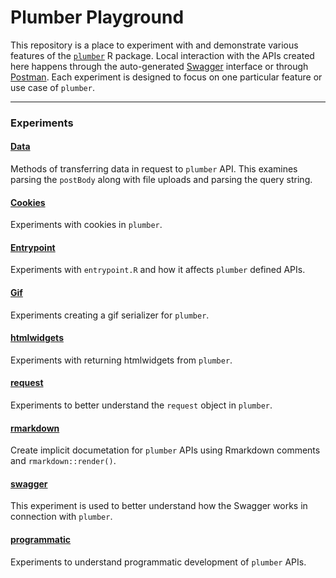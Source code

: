 # Plumber Playground
This repository is a place to experiment with and demonstrate various features of
the [`plumber`](https://www.rplumber.io) R package. Local interaction with the 
APIs created here happens through the auto-generated [Swagger](https://swagger.io) 
interface or through [Postman](https://www.getpostman.com). Each experiment is 
designed to focus on one particular feature or use case of `plumber`.

---

### Experiments

#### [Data](experiments/data-exp)
Methods of transferring data in request to `plumber` API. This examines parsing 
the `postBody` along with file uploads and parsing the query string.

#### [Cookies](experiments/cookies-exp)
Experiments with cookies in `plumber`.

#### [Entrypoint](experiments/entrypoint-exp)
Experiments with `entrypoint.R` and how it affects `plumber` defined APIs.

#### [Gif](experiments/gif-exp)
Experiments creating a gif serializer for `plumber`.

#### [htmlwidgets](experiments/htmlwidgets-exp)
Experiments with returning htmlwidgets from `plumber`.

#### [request](experiments/request-exp)
Experiments to better understand the `request` object in `plumber`.

#### [rmarkdown](experiments/rmarkdown-exp)
Create implicit documetation for `plumber` APIs using Rmarkdown comments and 
`rmarkdown::render()`.

#### [swagger](experiments/swagger-exp)
This experiment is used to better understand how the Swagger works in connection
with `plumber`.

#### [programmatic](experiments/programmatic-exp)
Experiments to understand programmatic development of `plumber` APIs.
